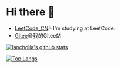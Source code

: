 # Hi there 👋

* [LeetCode_CN](https://leetcode-cn.com/u/lancholia/)💦 I'm studying at LeetCode.
* [Gitee](https://gitee.com/n4u/)😎我的Gitee站

[![lancholia's github stats](https://github-readme-stats.vercel.app/api?username=lancholia&show_icons=true&theme=graywhite&hide_border=true&&hide_title=true)](https://github.com/lancholia)

[![Top Langs](https://github-readme-stats.vercel.app/api/top-langs/?username=lancholia&show_icons=true&theme=graywhite&hide_border=true&hide=html,CSS,SCSS&layout=compact)](https://github.com/lancholia)
